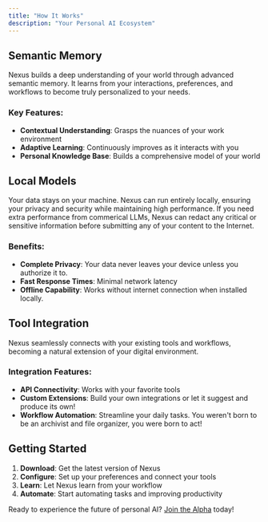 ```yaml
---
title: "How It Works"
description: "Your Personal AI Ecosystem"
---
```


## Semantic Memory

Nexus builds a deep understanding of your world through advanced semantic memory. It learns from your interactions, preferences, and workflows to become truly personalized to your needs.

### Key Features:
- **Contextual Understanding**: Grasps the nuances of your work environment
- **Adaptive Learning**: Continuously improves as it interacts with you
- **Personal Knowledge Base**: Builds a comprehensive model of your world

## Local Models

Your data stays on your machine. Nexus can run entirely locally, ensuring your privacy and security while maintaining high performance. If you need extra performance from commerical LLMs, Nexus can redact any critical or sensitive information before submitting any of your content to the Internet.

### Benefits:
- **Complete Privacy**: Your data never leaves your device unless you authorize it to.
- **Fast Response Times**: Minimal network latency
- **Offline Capability**: Works without internet connection when installed locally.

## Tool Integration

Nexus seamlessly connects with your existing tools and workflows, becoming a natural extension of your digital environment.

### Integration Features:
- **API Connectivity**: Works with your favorite tools
- **Custom Extensions**: Build your own integrations or let it suggest and produce its own!
- **Workflow Automation**: Streamline your daily tasks. You weren't born to be an archivist and file organizer, you were born to act!

## Getting Started

1. **Download**: Get the latest version of Nexus
2. **Configure**: Set up your preferences and connect your tools
3. **Learn**: Let Nexus learn from your workflow
4. **Automate**: Start automating tasks and improving productivity

Ready to experience the future of personal AI? [Join the Alpha](/join-alpha) today! 